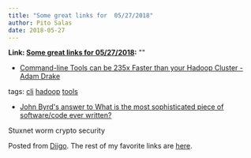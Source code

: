 ```yaml
---
title: "Some great links for  05/27/2018"
author: Pito Salas
date: 2018-05-27
---
```


**Link: [Some great links for  05/27/2018](None):** ""

  * [Command-line Tools can be 235x Faster than your Hadoop Cluster - Adam Drake](<https://adamdrake.com/command-line-tools-can-be-235x-faster-than-your-hadoop-cluster.html?utm_source=hackernewsletter&utm_medium=email&utm_term=data>)

tags: [cli](<https://www.diigo.com/user/pitosalas/cli>)
[hadoop](<https://www.diigo.com/user/pitosalas/hadoop>)
[tools](<https://www.diigo.com/user/pitosalas/tools>)

  * [John Byrd's answer to What is the most sophisticated piece of software/code ever written?](<https://www.quora.com/What-is-the-most-sophisticated-piece-of-software-code-ever-written/answer/John-Byrd-2?utm_source=hackernewsletter&utm_medium=email&utm_term=fav>)

Stuxnet worm crypto security

Posted from [Diigo](<https://www.diigo.com>). The rest of my favorite links
are [here](<https://www.diigo.com/user/pitosalas>).


